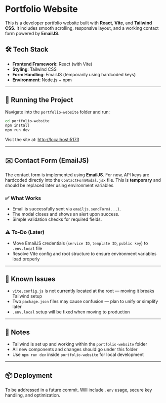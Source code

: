 # Portfolio Website

This is a developer portfolio website built with **React**, **Vite**, and **Tailwind CSS**. It includes smooth scrolling, responsive layout, and a working contact form powered by **EmailJS**.

## 🛠️ Tech Stack

- **Frontend Framework**: React (with Vite)
- **Styling**: Tailwind CSS
- **Form Handling**: EmailJS (temporarily using hardcoded keys)
- **Environment**: Node.js + npm

---

## 🚀 Running the Project

Navigate into the `portfolio-website` folder and run:

```bash
cd portfolio-website
npm install
npm run dev
```

Visit the site at: [http://localhost:5173](http://localhost:5173)

---

## ✉️ Contact Form (EmailJS)

The contact form is implemented using **EmailJS**. For now, API keys are hardcoded directly into the `ContactFormModal.jsx` file. This is **temporary** and should be replaced later using environment variables.

### ✅ What Works

- Email is successfully sent via `emailjs.sendForm(...)`.
- The modal closes and shows an alert upon success.
- Simple validation checks for required fields.

### ⚠️ To-Do (Later)

- Move EmailJS credentials (`service ID`, `template ID`, `public key`) to `.env.local` file
- Resolve Vite config and root structure to ensure environment variables load properly

---

## 🧩 Known Issues

- `vite.config.js` is not currently located at the root — moving it breaks Tailwind setup
- Two `package.json` files may cause confusion — plan to unify or simplify later
- `.env.local` setup will be fixed when moving to production

---

## 📌 Notes

- Tailwind is set up and working within the `portfolio-website` folder
- All new components and changes should go under this folder
- Use `npm run dev` inside `portfolio-website` for local development

---

## 📦 Deployment

To be addressed in a future commit. Will include `.env` usage, secure key handling, and optimization.
